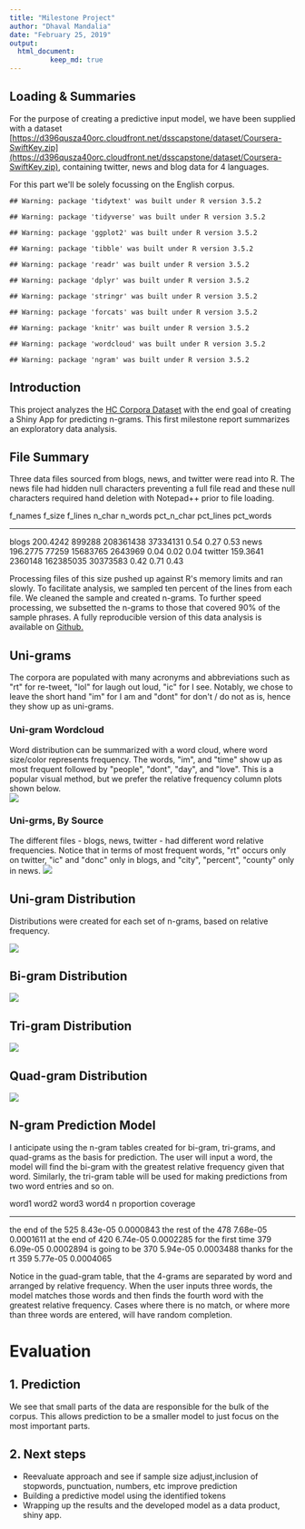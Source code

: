 ```yaml
---
title: "Milestone Project"
author: "Dhaval Mandalia"
date: "February 25, 2019"
output: 
  html_document:
          keep_md: true
---
```




## Loading & Summaries

For the purpose of creating a predictive input model, we have been supplied with a dataset [https://d396qusza40orc.cloudfront.net/dsscapstone/dataset/Coursera-SwiftKey.zip](https://d396qusza40orc.cloudfront.net/dsscapstone/dataset/Coursera-SwiftKey.zip), containing twitter, news and blog data for 4 languages.

For this part we'll be solely focussing on the English corpus.


```
## Warning: package 'tidytext' was built under R version 3.5.2
```

```
## Warning: package 'tidyverse' was built under R version 3.5.2
```

```
## Warning: package 'ggplot2' was built under R version 3.5.2
```

```
## Warning: package 'tibble' was built under R version 3.5.2
```

```
## Warning: package 'readr' was built under R version 3.5.2
```

```
## Warning: package 'dplyr' was built under R version 3.5.2
```

```
## Warning: package 'stringr' was built under R version 3.5.2
```

```
## Warning: package 'forcats' was built under R version 3.5.2
```

```
## Warning: package 'knitr' was built under R version 3.5.2
```

```
## Warning: package 'wordcloud' was built under R version 3.5.2
```

```
## Warning: package 'ngram' was built under R version 3.5.2
```



## Introduction   
This project analyzes the [HC Corpora Dataset](https://d396qusza40orc.cloudfront.net/dsscapstone/dataset/Coursera-SwiftKey.zip) with the end goal of creating a Shiny App for predicting n-grams.  This first milestone report summarizes an exploratory data analysis.

## File Summary   
Three data files sourced from blogs, news, and twitter were read into R.  The news file had hidden null characters preventing a full file read and these null characters required hand deletion with Notepad++ prior to file loading. 

f_names      f_size   f_lines      n_char    n_words   pct_n_char   pct_lines   pct_words
--------  ---------  --------  ----------  ---------  -----------  ----------  ----------
blogs      200.4242    899288   208361438   37334131         0.54        0.27        0.53
news       196.2775     77259    15683765    2643969         0.04        0.02        0.04
twitter    159.3641   2360148   162385035   30373583         0.42        0.71        0.43
  
Processing files of this size pushed up against R's memory limits and ran slowly. To facilitate analysis, we sampled ten percent of the lines from each file. We cleaned the sample and created n-grams. To further speed processing, we subsetted the n-grams to those that covered 90% of the sample phrases.  A fully reproducible version of this data analysis is available on [Github.](https://github.com/mandaliadhaval/JHU-Capstone-Project/blob/master/Utils.R)

## Uni-grams  
The corpora are populated with many acronyms and abbreviations such as "rt" for re-tweet, "lol" for laugh out loud, "ic" for I see. Notably, we chose to leave the short hand "im" for I am and "dont" for don't / do not as is, hence they show up as uni-grams.  

### Uni-gram Wordcloud  
Word distribution can be summarized with a word cloud, where word size/color represents frequency. The words, "im", and "time" show up as most frequent followed by "people", "dont", "day", and "love". This is a popular visual method, but we prefer the relative frequency column plots shown below.  
![](Milestone_Project_files/figure-html/unnamed-chunk-1-1.png)<!-- -->

### Uni-grms, By Source  
The different files - blogs, news, twitter - had different word relative frequencies. Notice that in terms of most frequent words, "rt" occurs only on twitter, "ic" and "donc" only in blogs, and "city", "percent", "county" only in news. 
![](Milestone_Project_files/figure-html/unnamed-chunk-2-1.png)<!-- -->

## Uni-gram Distribution
Distributions were created for each set of n-grams, based on relative frequency.

![](Milestone_Project_files/figure-html/unigrams-1.png)<!-- -->


## Bi-gram Distribution
![](Milestone_Project_files/figure-html/bigrams-1.png)<!-- -->

## Tri-gram Distribution
![](Milestone_Project_files/figure-html/trigrams-1.png)<!-- -->

## Quad-gram Distribution
![](Milestone_Project_files/figure-html/quadgrams-1.png)<!-- -->

## N-gram Prediction Model

I anticipate using the n-gram tables created for bi-gram, tri-grams, and quad-grams as the basis for prediction.  The user will input a word, the model will find the bi-gram with the greatest relative frequency given that word.  Similarly, the tri-gram table will be used for making predictions from two word entries and so on.  


word1    word2   word3   word4      n   proportion    coverage
-------  ------  ------  ------  ----  -----------  ----------
the      end     of      the      525     8.43e-05   0.0000843
the      rest    of      the      478     7.68e-05   0.0001611
at       the     end     of       420     6.74e-05   0.0002285
for      the     first   time     379     6.09e-05   0.0002894
is       going   to      be       370     5.94e-05   0.0003488
thanks   for     the     rt       359     5.77e-05   0.0004065

Notice in the guad-gram table, that the 4-grams are separated by word and arranged by relative frequency. When the user inputs three words, the model matches those words and then finds the fourth word with the greatest relative frequency.  Cases where there is no match, or where more than three words are entered, will have random completion.


# Evaluation

## 1. Prediction

We see that small parts of the data are responsible for the bulk of the corpus. This allows prediction to be a smaller model to just focus on the most important parts.


## 2. Next steps

* Reevaluate approach and see if sample size adjust,inclusion of stopwords, punctuation, numbers, etc improve prediction
* Building a predictive model using the identified tokens
* Wrapping up the results and the developed model as a data product, shiny app.
